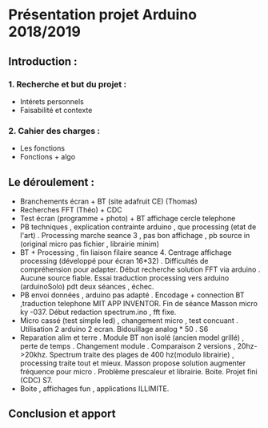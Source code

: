 # Présentation projet Arduino 2018/2019
## Introduction :
### 1. Recherche et but du projet :
- Intérets personnels 
- Faisabilité et contexte 
### 2. Cahier des charges :
- Les fonctions 
- Fonctions + algo
## Le déroulement :
- Branchements écran + BT (site adafruit CE)  (Thomas)
- Recherches FFT (Théo) + CDC
- Test écran (programme + photo) + BT affichage cercle telephone
- PB techniques , explication contrainte arduino , que processing (etat de l'art) . Processing marche seance 3 , pas bon affichage , pb source in (original micro pas fichier , librairie minim)
- BT + Processing , fin liaison filaire seance 4. Centrage affichage processing (développé pour écran 16*32) . Difficultés de compréhension pour adapter.  Début recherche solution FFT via arduino . Aucune source fiable. Essai traduction processing vers arduino (arduinoSolo) pdt deux séances , échec. 
- PB envoi données , arduino pas adapté . Encodage + connection BT ,traduction telephone MIT APP INVENTOR. Fin de séance Masson micro ky -037. Début redaction spectrum.ino , fft fixe.
- Micro cassé (test simple led) , changement micro , test concuant . Utilisation 2 arduino 2 ecran. Bidouillage analog * 50 . S6
- Reparation alim et terre . Module BT non isolé (ancien model grillé) , perte de temps . Changement module . Comparaison 2 versions , 20hz->20khz. Spectrum traite des plages de 400 hz(modulo librairie) , processing traite tout et mieux. Masson propose solution augmenter fréquence pour micro . Problème prescaleur et librairie. Boite. Projet fini (CDC) S7.
- Boite , affichages fun , applications ILLIMITE.

## Conclusion et apport

